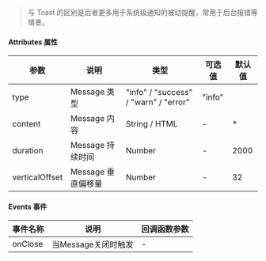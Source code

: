 > 与 Toast 的区别是后者更多用于系统级通知的被动提醒，常用于后台报错等情景。

#### Attributes 属性

参数 | 说明 | 类型 | 可选值 | 默认值
--- | --- | --- | --- | ---
type | Message 类型 | "info" / "success" / "warn" / "error" | "info"
content | Message 内容 | String / HTML | - | *
duration | Message 持续时间 | Number | - | 2000
verticalOffset | Message 垂直偏移量 | Number | - | 32

#### Events 事件

事件名称 | 说明 | 回调函数参数
--- | --- | --- | 
onClose | 当Message关闭时触发 | -